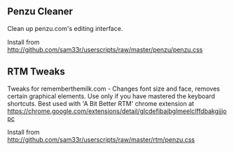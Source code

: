 ## Penzu Cleaner
Clean up penzu.com's editing interface.

Install from http://github.com/sam33r/userscripts/raw/master/penzu/penzu.css

## RTM Tweaks
Tweaks for rememberthemilk.com - Changes font size and face, removes certain graphical elements. Use only if you have mastered the keyboard shortcuts. Best used with 'A Bit Better RTM' chrome extension at https://chrome.google.com/extensions/detail/glcdefibajbglmeelclffdbakgjjjopc

Install from http://github.com/sam33r/userscripts/raw/master/rtm/penzu.css
